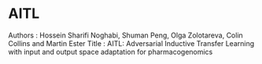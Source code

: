 # AITL
Authors : Hossein Sharifi Noghabi, Shuman Peng, Olga Zolotareva, Colin Collins and Martin Ester
Title :   AITL: Adversarial Inductive Transfer Learning with input and output space adaptation for pharmacogenomics
